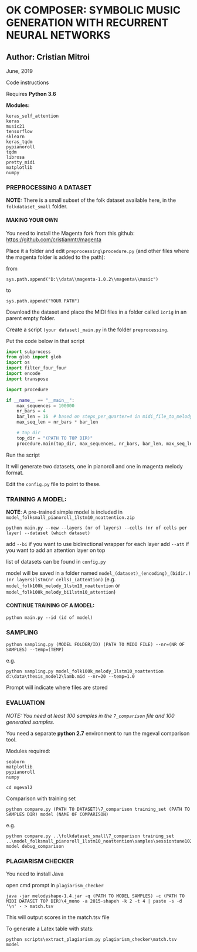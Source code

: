 # OK COMPOSER: SYMBOLIC MUSIC GENERATION WITH RECURRENT NEURAL NETWORKS

## Author: Cristian Mitroi

June, 2019

Code instructions

Requires **Python 3.6**

**Modules:**

```
keras_self_attention
keras
music21
tensorflow
sklearn
keras_tqdm
pypianoroll
tqdm
librosa
pretty_midi
matplotlib
numpy
```

### PREPROCESSING A DATASET

**NOTE:** There is a small subset of the folk dataset available here, in the `folkdataset_small` folder.

#### MAKING YOUR OWN

You need to install the Magenta fork from this github: https://github.com/cristianmtr/magenta

Place it a folder and edit `preprocessing\procedure.py` (and other files where the magenta folder is added to the path):

from

```
sys.path.append("D:\\data\\magenta-1.0.2\\magenta\\music")
```

to 

```
sys.path.append("YOUR PATH")
```

Download the dataset and place the MIDI files in a folder called `1orig` in an parent empty folder.

Create a script `(your dataset)_main.py` in the folder `preprocessing`.

Put the code below in that script

```python
import subprocess
from glob import glob
import os
import filter_four_four
import encode
import transpose

import procedure

if __name__ == "__main__":
    max_sequences = 100000
    nr_bars = 4
    bar_len = 16  # based on steps_per_quarter=4 in midi_file_to_melody in D:\data\magenta-1.0.2\magenta\music\melodies_lib.py
    max_seq_len = nr_bars * bar_len

    # top dir
    top_dir = "(PATH TO TOP DIR)"
    procedure.main(top_dir, max_sequences, nr_bars, bar_len, max_seq_len)
```

Run the script

It will generate two datasets, one in pianoroll and one in magenta melody format.

Edit the `config.py` file to point to these.

### TRAINING A MODEL:

**NOTE**: A pre-trained simple model is included in `model_folksmall_pianoroll_1lstm10_noattention.zip`

```
python main.py --new --layers (nr of layers) --cells (nr of cells per layer) --dataset (which dataset)
```

add `--bi` if you want to use bidirectional wrapper for each layer
add `--att` if you want to add an attention layer on top

list of datasets can be found in `config.py`

model will be saved in a folder named `model_(dataset)_(encoding)_(bidir.)(nr layers)lstm(nr cells)_(attention)` (e.g. `model_folk100k_melody_1lstm10_noattention` or `model_folk100k_melody_bi1lstm10_attention`)


#### CONTINUE TRAINING OF A MODEL:

```
python main.py --id (id of model)
```

### SAMPLING 

```
python sampling.py (MODEL FOLDER/ID) (PATH TO MIDI FILE) --nr=(NR OF SAMPLES) --temp=(TEMP)
```

e.g.
```
python sampling.py model_folk100k_melody_1lstm10_noattention d:\data\thesis_model2\lamb.mid --nr=20 --temp=1.0
```

Prompt will indicate where files are stored

### EVALUATION 

_NOTE: You need at least 100 samples in the `7_comparison` file and 100 generated samples._

You need a separate **python 2.7** environment to run the mgeval comparison tool.

Modules required:

```
seaborn
matplotlib
pypianoroll
numpy
```

```
cd mgeval2
```

Comparison with training set

```
python compare.py (PATH TO DATASET)\7_comparison training_set (PATH TO SAMPLES DIR) model (NAME OF COMPARISON)
```

e.g.

```
python compare.py ..\folkdataset_small\7_comparison training_set ..\model_folksmall_pianoroll_1lstm10_noattention\samples\sessiontune102_transposed\ model debug_comparison
```

### PLAGIARISM CHECKER

You need to install Java

open cmd prompt in `plagiarism_checker`

```
java -jar melodyshape-1.4.jar -q (PATH TO MODEL SAMPLES) -c (PATH TO MIDI DATASET TOP DIR)\4_mono -a 2015-shapeh -k 2 -t 4 | paste -s -d '\n' - > match.tsv
```

This will output scores in the match.tsv file

To generate a Latex table with stats:

```
python scripts\extract_plagiarism.py plagiarism_checker\match.tsv model
```

